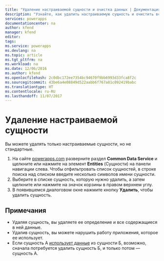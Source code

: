 ```yaml
---
title: "Удаление настраиваемой сущности и очистка данных | Документация Майкрософт"
description: "Узнайте, как удалить настраиваемую сущность и очистить все данные."
services: powerapps
documentationcenter: na
author: kfend
manager: kfend
editor: 
tags: 
ms.service: powerapps
ms.devlang: na
ms.topic: article
ms.tgt_pltfrm: na
ms.workload: na
ms.date: 12/06/2016
ms.author: kfend
ms.openlocfilehash: 2c0dbc172ee7354bc94670f9bb6993d33fca8f2c
ms.sourcegitcommit: 43be6a4e08849d522aabb6f767a81c092419babc
ms.translationtype: HT
ms.contentlocale: ru-RU
ms.lasthandoff: 11/07/2017
---
```

# <a name="delete-a-custom-entity"></a>Удаление настраиваемой сущности
Вы можете удалять только настраиваемые сущности, но не стандартные.

1. На сайте [powerapps.com](https://web.powerapps.com) разверните раздел **Common Data Service** и щелкните или нажмите на элемент **Entities** (Сущности) на панели навигации слева. Чтобы отфильтровать список сущностей, в строке поиска над списком введите несколько символов имени сущности.
2. Выберите в списке сущность, которую нужно удалить, а затем щелкните или нажмите на значок корзины в правом верхнем углу.
3. В появившемся диалоговом окне нажмите кнопку **Удалить**, чтобы удалить сущность.

## <a name="notes"></a>Примечания
* Удаляя сущность, вы удаляете ее определение и все содержащиеся в ней данные.
* Удалив сущность, вы можете нарушить работу приложения, которое ее использует.
* Если сущность А [использует данные](data-platform-entity-lookup.md) из сущности Б, возможно, сначала потребуется удалить сущность Б, и только потом — сущность A.

